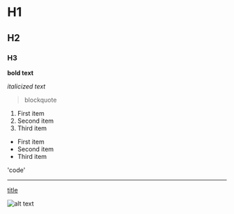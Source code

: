 # H1
## H2
### H3

**bold text**

*italicized text*

> blockquote

1. First item
2. Second item
3. Third item

- First item
- Second item
- Third item

'code'

---

[title](https://www.example.com)

![alt text](image.jpg)
